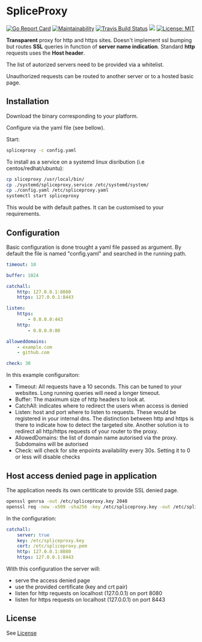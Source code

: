 # SpliceProxy

[![Go Report Card](https://goreportcard.com/badge/github.com/cblomart/spliceproxy)](https://goreportcard.com/report/github.com/cblomart/spliceproxy) [![Maintainability](https://api.codeclimate.com/v1/badges/1b846ff830e068ea7658/maintainability)](https://codeclimate.com/github/cblomart/spliceproxy/maintainability) [![Travis Build Status](https://travis-ci.org/cblomart/spliceproxy.svg?branch=master)](https://travis-ci.org/cblomart/spliceproxy)  [![](https://images.microbadger.com/badges/image/cblomart/spliceproxy.svg)](https://microbadger.com/images/cblomart/spliceproxy "Get your own image badge on microbadger.com") [![License: MIT](https://img.shields.io/badge/License-MIT-yellow.svg)](https://opensource.org/licenses/MIT)

**Transparent** proxy for http and https sites.
Doesn't implement ssl bumping but routes **SSL** queries in function of **server name indication**.
Standard **http** requests uses the **Host header**.

The list of autorized servers need to be provided via a whitelist.

Unauthorized requests can be routed to another server or to a hosted basic page.

## Installation

Download the binary corresponding to your platform.

Configure via the yaml file (see bellow).

Start:

```bash
spliceproxy -c config.yaml
```

To install as a service on a systemd linux disribution (i.e centos/redhat/ubuntu):

```bash
cp sliceproxy /usr/local/bin/
cp ./systemd/spliceproxy.service /etc/systemd/system/
cp ./config.yaml /etc/spliceproxy.yaml
systemctl start spliceproxy
```

This would be with default pathes. It can be customised to your requirements.

## Configuration

Basic configuration is done trought a yaml file passed as argument.
By default the file is named "config.yaml" and searched in the running path.

```yaml
timeout: 10

buffer: 1024

catchall:
    http: 127.0.0.1:8080
    https: 127.0.0.1:8443

listen:
    https:
        - 0.0.0.0:443
    http:
        - 0.0.0.0:80

alloweddomains:
    - example.com
    - github.com

check: 30
```

In this example configuraiton:

- Timeout: All requests have a 10 seconds. This can be tuned to your websites. Long running queries will need a longer timeout.
- Buffer: The maximum size of http headers to look at.
- CatchAll: indicates where to redirect the users when access is denied
- Listen: host and port where to listen to requests. These would be registered in your internal dns. The distinction between http and https is there to indicate how to detect the targeted site. Another solution is to redirect all http/https requests of your router to the proxy.
- AllowedDomains: the list of domain name autorised via the proxy. Subdomains will be autorised
- Check: will check for site enpoints availability every 30s. Setting it to 0 or less will disable checks

## Host access denied page in application

The application needs its own certiticate to provide SSL denied page.

```bash
openssl genrsa -out /etc/spliceproxy.key 2048
openssl req -new -x509 -sha256 -key /etc/spliceproxy.key -out /etc/spliceproxy.crt -days 3650
```

In the configuration:

```yaml
catchall:
    server: true
    key: /etc/spliceproxy.key
    cert: /etc/spliceproxy.pem
    http: 127.0.0.1:8080
    https: 127.0.0.1:8443
```

With this configuration the server will:

- serve the access denied page
- use the provided certificate (key and crt pair)
- listen for http requests on localhost (127.0.0.1) on port 8080
- listen for https requests on localhost (127.0.0.1) on port 8443

## License

See [License](./LICENSE)
